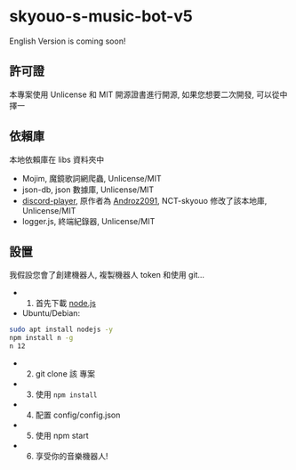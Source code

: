 # skyouo-s-music-bot-v5
English Version is coming soon!
## 許可證
本專案使用 Unlicense 和 MIT 開源證書進行開源, 如果您想要二次開發, 可以從中擇一
## 依賴庫
本地依賴庫在 libs 資料夾中
- Mojim, 魔鏡歌詞網爬蟲, Unlicense/MIT
- json-db, json 數據庫, Unlicense/MIT
- [discord-player](https://github.com/Androz2091/discord-player), 原作者為 [Androz2091](https://github.com/Androz2091), NCT-skyouo 修改了該本地庫, Unlicense/MIT
- logger.js, 終端紀錄器, Unlicense/MIT
## 設置
我假設您會了創建機器人, 複製機器人 token 和使用 git...
- 1. 首先下載 [node.js](https://www.nodejs.org/)
- Ubuntu/Debian: 
```bash
sudo apt install nodejs -y
npm install n -g
n 12
```
- 2. git clone 該 專案
- 3. 使用 ``npm install``
- 4. 配置 config/config.json
- 5. 使用 npm start
- 6. 享受你的音樂機器人!

